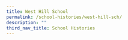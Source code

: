 ```yaml
---
title: West Hill School
permalink: /school-histories/west-hill-sch/
description: ""
third_nav_title: School Histories
---
```


